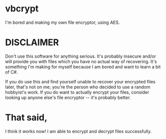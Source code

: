 # vbcrypt
I'm bored and making my own file encryptor, using AES.

# DISCLAIMER
Don't use this software for anything serious. It's probably insecure and/or will provide you with files which you have no actual way of recovering.
It's something I'm making for myself because I am bored and want to learn a bit of C#.

If you do use this and find yourself unable to recover your encrypted files later, that's not on me; you're the person who decided to use a random hobbyist's work.
If you do want to actually encrypt your files, consider looking up anyone else's file encryptor -- it's probably better.

# That said,
I think it works now! I am able to encrypt and decrypt files successfully.

